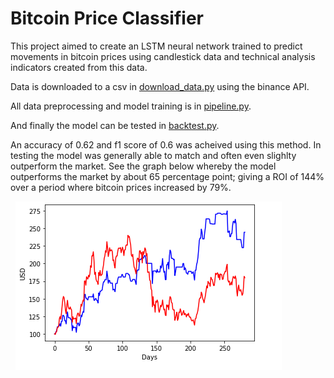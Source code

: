 # Bitcoin Price Classifier

This project aimed to create an LSTM neural network trained to predict movements in bitcoin prices using candlestick data and technical analysis indicators created from this data.

Data is downloaded to a csv in [download_data.py](https://github.com/jordan12sam/bitcoin_price_classifier/blob/master/download_data.py) using the binance API. 

All data preprocessing and model training is in [pipeline.py](https://github.com/jordan12sam/bitcoin_price_classifier/blob/master/pipeline.py).

And finally the model can be tested in [backtest.py](https://github.com/jordan12sam/bitcoin_price_classifier/blob/master/backtest.py).

An accuracy of 0.62 and f1 score of 0.6 was acheived using this method. In testing the model was generally able to match and often even slighlty outperform the market. See the graph below whereby the model outperforms the market by about 65 percentage point; giving a ROI of 144% over a period where bitcoin prices increased by 79%.

&nbsp;
![lines](lines.PNG)  

